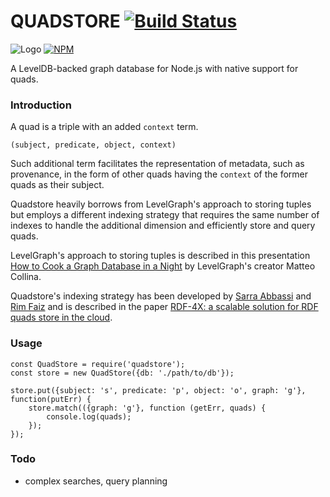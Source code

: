 
# QUADSTORE [![Build Status](https://travis-ci.org/beautifulinteractions/node-quadstore.svg)](https://travis-ci.org/beautifulinteractions/node-quadstore) #

![Logo](https://github.com/beautifulinteractions/node-quadstore/blob/master/logo.png?raw=true)
[![NPM](https://nodei.co/npm/quadstore.png)](https://nodei.co/npm/quadstore/)

A LevelDB-backed graph database for Node.js with native support for quads.

### Introduction ###

A quad is a triple with an added `context` term. 

    (subject, predicate, object, context)

Such additional term facilitates the representation of metadata, such as provenance, in the form of other quads having
the `context` of the former quads as their subject.
 
Quadstore heavily borrows from LevelGraph's approach to storing tuples but employs a different indexing strategy that 
requires the same number of indexes to handle the additional dimension and efficiently store and query quads.

LevelGraph's approach to storing tuples is described in this presentation 
[How to Cook a Graph Database in a Night](http://nodejsconfit.levelgraph.io/) by LevelGraph's creator Matteo Collina. 

Quadstore's indexing strategy has been developed by [Sarra Abbassi](mailto:abbassy.sarra@gmail.com) and 
[Rim Faiz](mailto:rim.faiz@ihec.rnu.tn) and is described in the paper 
[RDF-4X: a scalable solution for RDF quads store in the cloud](http://dl.acm.org/citation.cfm?id=3012104).

### Usage ###

    const QuadStore = require('quadstore');
    const store = new QuadStore({db: './path/to/db'});
    
    store.put({subject: 's', predicate: 'p', object: 'o', graph: 'g'}, function(putErr) {
        store.match(({graph: 'g'}, function (getErr, quads) {
            console.log(quads);
        });
    });

### Todo ###

- complex searches, query planning
